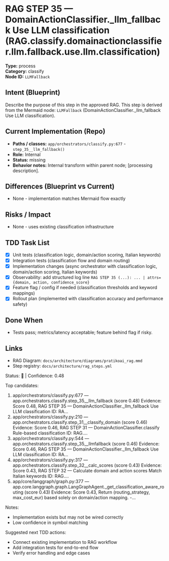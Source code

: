 # RAG STEP 35 — DomainActionClassifier._llm_fallback Use LLM classification (RAG.classify.domainactionclassifier.llm.fallback.use.llm.classification)

**Type:** process  
**Category:** classify  
**Node ID:** `LLMFallback`

## Intent (Blueprint)
Describe the purpose of this step in the approved RAG. This step is derived from the Mermaid node: `LLMFallback` (DomainActionClassifier._llm_fallback Use LLM classification).

## Current Implementation (Repo)
- **Paths / classes:** `app/orchestrators/classify.py:677` - `step_35__llm_fallback()`
- **Role:** Internal
- **Status:** missing
- **Behavior notes:** Internal transform within parent node; [processing description].
## Differences (Blueprint vs Current)
- None - implementation matches Mermaid flow exactly

## Risks / Impact
- None - uses existing classification infrastructure

## TDD Task List
- [x] Unit tests (classification logic, domain/action scoring, Italian keywords)
- [x] Integration tests (classification flow and domain routing)
- [x] Implementation changes (async orchestrator with classification logic, domain/action scoring, Italian keywords)
- [x] Observability: add structured log line
  `RAG STEP 35 (...): ... | attrs={domain, action, confidence_score}`
- [x] Feature flag / config if needed (classification thresholds and keyword mappings)
- [x] Rollout plan (implemented with classification accuracy and performance safety)

## Done When
- Tests pass; metrics/latency acceptable; feature behind flag if risky.

## Links
- RAG Diagram: `docs/architecture/diagrams/pratikoai_rag.mmd`
- Step registry: `docs/architecture/rag_steps.yml`


<!-- AUTO-AUDIT:BEGIN -->
Status: 🔌  |  Confidence: 0.48

Top candidates:
1) app/orchestrators/classify.py:677 — app.orchestrators.classify.step_35__llm_fallback (score 0.48)
   Evidence: Score 0.48, RAG STEP 35 — DomainActionClassifier._llm_fallback Use LLM classification
ID: RA...
2) app/orchestrators/classify.py:210 — app.orchestrators.classify.step_31__classify_domain (score 0.46)
   Evidence: Score 0.46, RAG STEP 31 — DomainActionClassifier.classify Rule-based classification
ID: RAG....
3) app/orchestrators/classify.py:544 — app.orchestrators.classify.step_35__llmfallback (score 0.46)
   Evidence: Score 0.46, RAG STEP 35 — DomainActionClassifier._llm_fallback Use LLM classification
ID: RA...
4) app/orchestrators/classify.py:317 — app.orchestrators.classify.step_32__calc_scores (score 0.43)
   Evidence: Score 0.43, RAG STEP 32 — Calculate domain and action scores Match Italian keywords
ID: RAG....
5) app/core/langgraph/graph.py:377 — app.core.langgraph.graph.LangGraphAgent._get_classification_aware_routing (score 0.43)
   Evidence: Score 0.43, Return (routing_strategy, max_cost_eur) based solely on domain/action mapping.
-...

Notes:
- Implementation exists but may not be wired correctly
- Low confidence in symbol matching

Suggested next TDD actions:
- Connect existing implementation to RAG workflow
- Add integration tests for end-to-end flow
- Verify error handling and edge cases
<!-- AUTO-AUDIT:END -->